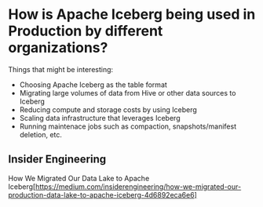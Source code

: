 # How is Apache Iceberg being used in Production by different organizations?

Things that might be interesting:
- Choosing Apache Iceberg as the table format
- Migrating large volumes of data from Hive or other data sources to Iceberg
- Reducing compute and storage costs by using Iceberg
- Scaling data infrastructure that leverages Iceberg
- Running maintenace jobs such as compaction, snapshots/manifest deletion, etc.

## Insider Engineering
How We Migrated Our Data Lake to Apache Iceberg[https://medium.com/insiderengineering/how-we-migrated-our-production-data-lake-to-apache-iceberg-4d6892eca6e6]



